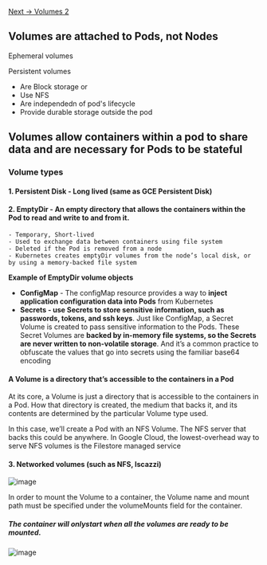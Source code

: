 [Next -> Volumes 2](https://github.com/paulowe/gcp/blob/main/gke%20workloads/gke_persistent_storage/volumes2.md)
## Volumes are attached to Pods, not Nodes
Ephemeral volumes

Persistent volumes
- Are Block storage or
- Use NFS
- Are independedn of pod's lifecycle
- Provide durable storage outside the pod

## Volumes allow containers within a pod to share data and are necessary for Pods to be stateful


### Volume types 
#### 1. Persistent Disk - Long lived (same as GCE Persistent Disk)

#### 2. EmptyDir - An empty directory that allows the containers within the Pod to read and write to and from it.
    - Temporary, Short-lived
    - Used to exchange data between containers using file system
    - Deleted if the Pod is removed from a node 
    - Kubernetes creates emptyDir volumes from the node’s local disk, or by using a memory-backed file system
    
   **Example of EmptyDir volume objects** 
- **ConfigMap** - The configMap resource provides a way to **inject application configuration data
into Pods** from Kubernetes
- **Secrets -  use Secrets to store sensitive
information, such as passwords, tokens, and ssh keys**. Just like ConfigMap, a
Secret Volume is created to pass sensitive information to the Pods. These
Secret Volumes are **backed by in-memory file systems, so the Secrets are 
never written to non-volatile storage**. And it’s a common practice to obfuscate
the values that go into secrets using the familiar base64 encoding


#### A Volume is a directory that’s accessible to the containers in a Pod
At its core, a Volume is just a directory that is accessible to the containers in a Pod.
How that directory is created, the medium that backs it, and its contents are
determined by the particular Volume type used.

In this case, we’ll create a Pod with an NFS Volume. The NFS server that backs this
could be anywhere. In Google Cloud, the lowest-overhead way to serve NFS volumes
is the Filestore managed service

#### 3. Networked volumes (such as NFS, Iscazzi)
![image](https://user-images.githubusercontent.com/40435982/144947609-a15728d8-f481-43da-aa93-3cf3d8457bfe.png)

In order to mount the Volume to a container, the Volume name and mount path must
be specified under the volumeMounts field for the container. 

##### The container will onlystart when all the volumes are ready to be mounted.

![image](https://user-images.githubusercontent.com/40435982/144948263-78672511-7acb-4896-ada1-8a1334604c95.png)
